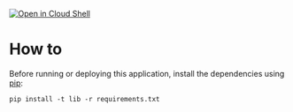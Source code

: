 

[![Open in Cloud Shell][shell_img]][shell_link]

[shell_img]: http://gstatic.com/cloudssh/images/open-btn.png
[shell_link]: https://console.cloud.google.com/cloudshell/open?git_repo=https://github.com/GoogleCloudPlatform/python-docs-samples&page=editor&open_in_editor=appengine/standard/flask/tutorial/README.md
# How to
Before running or deploying this application, install the dependencies using
[pip](http://pip.readthedocs.io/en/stable/):

    pip install -t lib -r requirements.txt


